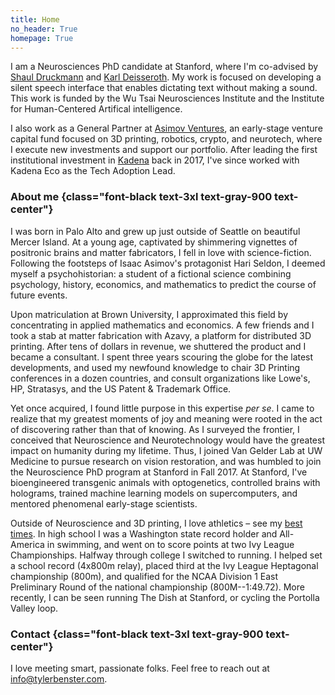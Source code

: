 ```yaml
---
title: Home
no_header: True
homepage: True
---
```


I am a Neurosciences PhD candidate at Stanford, where I'm co-advised by [Shaul Druckmann](https://www.druckmannlab.com/) and [Karl Deisseroth](https://web.stanford.edu/group/dlab/about_pi.html). My work is focused on developing a silent speech interface that enables dictating text without making a sound. This work is funded by the Wu Tsai Neurosciences Institute and the Institute for Human-Centered Artifical intelligence.

I also work as a General Partner at [Asimov Ventures](https://asimovventures.com/), an early-stage venture capital fund focused on 3D printing, robotics, crypto, and neurotech, where I execute new investments and support our portfolio. After leading the first institutional investment in [Kadena](kadena.io/) back in 2017, I've since worked with Kadena Eco as the Tech Adoption Lead.

### About me {class="font-black text-3xl text-gray-900 text-center"}
I was born in Palo Alto and grew up just outside of Seattle on beautiful Mercer Island. At a young age, captivated by shimmering vignettes of positronic brains and matter fabricators, I fell in love with science-fiction. Following the footsteps of Isaac Asimov's protagonist Hari Seldon, I deemed myself a psychohistorian: a student of a fictional science combining psychology, history, economics, and mathematics to predict the course of future events.

Upon matriculation at Brown University, I approximated this field by concentrating in applied mathematics and economics. A few friends and I took a stab at matter fabrication with Azavy, a platform for distributed 3D printing. After tens of dollars in revenue, we shuttered the product and I became a consultant. I spent three years scouring the globe for the latest developments, and used my newfound knowledge to chair 3D Printing conferences in a dozen countries, and consult organizations like Lowe's, HP, Stratasys, and the US Patent & Trademark Office.

Yet once acquired, I found little purpose in this expertise *per se*. I came to realize that my greatest moments of joy and meaning were rooted in the act of discovering rather than that of knowing. As I surveyed the frontier, I conceived that Neuroscience and Neurotechnology would have the greatest impact on humanity during my lifetime. Thus, I joined Van Gelder Lab at UW Medicine to pursue research on vision restoration, and was humbled to join the Neuroscience PhD program at Stanford in Fall 2017. At Stanford, I've bioengineered transgenic animals with optogenetics, controlled brains with holograms, trained machine learning models on supercomputers, and mentored phenomenal early-stage scientists.

Outside of Neuroscience and 3D printing, I love athletics – see my [best times](/best-times.html). In high school I was a Washington state record holder and All-America in swimming, and went on to score points at two Ivy League Championships. Halfway through college I switched to running. I helped set a school record (4x800m relay), placed third at the Ivy League Heptagonal championship (800m), and qualified for the NCAA Division 1 East Preliminary Round of the national championship (800M--1:49.72). More recently, I can be seen running The Dish at Stanford, or cycling the Portolla Valley loop. 

### Contact {class="font-black text-3xl text-gray-900 text-center"}
I love meeting smart, passionate folks. Feel free to reach out at info@tylerbenster.com.

